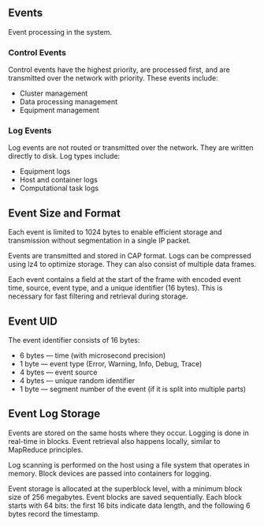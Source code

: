 ## Events

Event processing in the system.

### Control Events
Control events have the highest priority, are processed first, and are transmitted over the network with priority. These events include:
  - Cluster management
  - Data processing management
  - Equipment management

### Log Events
Log events are not routed or transmitted over the network. They are written directly to disk. Log types include:
  - Equipment logs
  - Host and container logs
  - Computational task logs

## Event Size and Format
Each event is limited to 1024 bytes to enable efficient storage and transmission without segmentation in a single IP packet.

Events are transmitted and stored in CAP format. Logs can be compressed using lz4 to optimize storage. They can also consist of multiple data frames.

Each event contains a field at the start of the frame with encoded event time, source, event type, and a unique identifier (16 bytes). This is necessary for fast filtering and retrieval during storage.

## Event UID
The event identifier consists of 16 bytes:
- 6 bytes — time (with microsecond precision)
- 1 byte — event type (Error, Warning, Info, Debug, Trace)
- 4 bytes — event source
- 4 bytes — unique random identifier
- 1 byte — segment number of the event (if it is split into multiple parts)

## Event Log Storage
Events are stored on the same hosts where they occur. Logging is done in real-time in blocks. Event retrieval also happens locally, similar to MapReduce principles.

Log scanning is performed on the host using a file system that operates in memory. Block devices are passed into containers for logging.

Event storage is allocated at the superblock level, with a minimum block size of 256 megabytes. Event blocks are saved sequentially. Each block starts with 64 bits: the first 16 bits indicate data length, and the following 6 bytes record the timestamp.